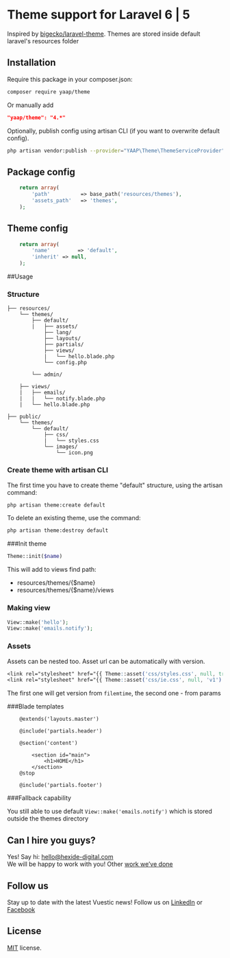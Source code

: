 # Theme support for Laravel 6 | 5

Inspired by [bigecko/laravel-theme](https://github.com/harryxu/laravel-theme).
Themes are stored inside default laravel's resources folder


## Installation
Require this package in your composer.json:

~~~bash
composer require yaap/theme
~~~

Or manually add 

~~~json
"yaap/theme": "4.*"
~~~



Optionally, publish config using artisan CLI (if you want to overwrite default config).

~~~bash
php artisan vendor:publish --provider="YAAP\Theme\ThemeServiceProvider"
~~~

## Package config

~~~php
	return array(
        'path'          => base_path('resources/themes'),
        'assets_path'   => 'themes',
    );
~~~


## Theme config

~~~php
	return array(
        'name'         => 'default',
        'inherit' => null,
    );
~~~



##Usage

### Structure

```
├── resources/
    └── themes/
        ├── default/
        |   ├── assets/        
            ├── lang/        
            ├── layouts/
            ├── partials/
            ├── views/
	        |   └── hello.blade.php
	        └── config.php

        └── admin/

    ├── views/
    |   ├── emails/
    |   |   └── notify.blade.php
    |   └── hello.blade.php

├── public/
    └── themes/
		└── default/
			├── css/
			|	└── styles.css
			└── images/
                └── icon.png
```

### Create theme with artisan CLI

The first time you have to create theme "default" structure, using the artisan command:

~~~bash
php artisan theme:create default
~~~

To delete an existing theme, use the command:

~~~bash
php artisan theme:destroy default
~~~

###Init theme

~~~php
Theme::init($name)
~~~

This will add to views find path:
* resources/themes/{$name}
* resources/themes/{$name}/views

### Making view

~~~php
View::make('hello');
View::make('emails.notify');
~~~

### Assets
Assets can be nested too.
Asset url can be automatically with version.

~~~css
<link rel="stylesheet" href="{{ Theme::asset('css/styles.css', null, true) }}"/>
<link rel="stylesheet" href="{{ Theme::asset('css/ie.css', null, 'v1') }}"/>
~~~

The first one will get version from `filemtime`, the second one - from params


###Blade templates

```
	@extends('layouts.master')

	@include('partials.header')

	@section('content')

	    <section id="main">
	        <h1>HOME</h1>
	    </section>
	@stop

	@include('partials.footer')

```

###Fallback capability

You still able to use default `View::make('emails.notify')` which is stored outside the themes directory

## Can I hire you guys?
Yes! Say hi: [hello@hexide-digital.com](mailto:hello@hexide-digital.com) </br>
We will be happy to work with you! Other [work we’ve done](https://hexide-digital.com/)

## Follow us
Stay up to date with the latest Vuestic news! Follow us on [LinkedIn](https://www.linkedin.com/company/hexide-digital) or [Facebook](https://www.facebook.com/hexide.digital)

## License
[MIT](https://github.com/epicmaxco/vuestic-admin/blob/master/LICENSE) license.
